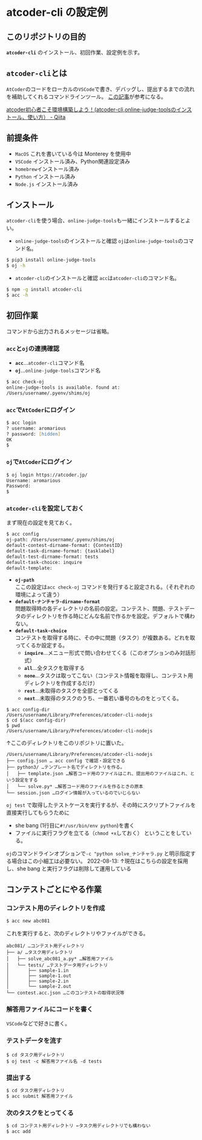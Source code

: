 # atcoder-cli の設定例

## このリポジトリの目的
**`atcoder-cli`** のインストール、初回作業、設定例を示す。

## `atcoder-cli`とは
`AtCoder`のコードをローカルの`VSCode`で書き、デバッグし、提出するまでの流れを補助してくれるコマンドラインツール。
[この記事](https://qiita.com/Adaachill/items/3d4ddad56c5c2cc372cd)が参考になる。

[atcoder初心者こそ環境構築しよう！\(atcoder\-cli,online\-judge\-toolsのインストール、使い方） \- Qiita](https://qiita.com/Adaachill/items/3d4ddad56c5c2cc372cd)

## 前提条件
- `MacOS` これを書いている今は Monterey を使用中
- `VSCode` インストール済み、Python関連設定済み
- `homebrew`インストール済み
- `Python` インストール済み
- `Node.js` インストール済み

## インストール
`atcoder-cli`を使う場合、`online-judge-tools`も一緒にインストールするとよい。

- `online-judge-tools`のインストールと確認
`oj`は`online-judge-tools`のコマンド名。
```zsh
$ pip3 install online-judge-tools 
$ oj -h
```
- `atcoder-cli`のインストールと確認
`acc`は`atcoder-cli`のコマンド名。
```zsh
$ npm -g install atcoder-cli
$ acc -h
```

## 初回作業
コマンドから出力されるメッセージは省略。
### `acc`と`oj`の連携確認
- **`acc`**…`atcoder-cli`コマンド名
- **`oj`**…`online-judge-tools`コマンド名
```zsh
$ acc check-oj
online-judge-tools is available. found at:
/Users/username/.pyenv/shims/oj
```
### `acc`で`AtCoder`にログイン
```zsh
$ acc login
? username: aromarious
? password: [hidden]
OK
$
```

### `oj`で`AtCoder`にログイン
```zsh
$ oj login https://atcoder.jp/
Username: aromarious
Password: 
$
```

### `atcoder-cli`を設定しておく
まず現在の設定を見ておく。
```zsh
$ acc config
oj-path: /Users/username/.pyenv/shims/oj
default-contest-dirname-format: {ContestID}
default-task-dirname-format: {tasklabel}
default-test-dirname-format: tests
default-task-choice: inquire
default-template:
```
- **`oj-path`**<br>ここの設定は`acc check-oj` コマンドを発行すると設定される。（それぞれの環境によって違う）
- **`default-ナンチャラ-dirname-format`** <br>問題取得時の各ディレクトリの名前の設定。コンテスト、問題、テストデータのディレクトリを作る時にどんな名前で作るかを設定。デフォルトで構わない。
- **`default-task-choice`**<br>コンテストを取得する時に、その中に問題（タスク）が複数ある。どれを取ってくるか設定する。
  - **`inquire`**…メニュー形式で問い合わせてくる（このオプションのみ対話形式）
  - **`all`**…全タスクを取得する
  - **`none`**…タスクは取ってこない（コンテスト情報を取得し、コンテスト用ディレクトリを作成するだけ）
  - **`rest`**…未取得のタスクを全部とってくる
  - **`next`**…未取得のタスクのうち、一番若い番号のものをとってくる。

```
$ acc config-dir
/Users/username/Library/Preferences/atcoder-cli-nodejs
$ cd $(acc config-dir)
$ pwd
/Users/username/Library/Preferences/atcoder-cli-nodejs
```

↑ここのディレクトリをこのリポジトリに置いた。
```
/Users/username/Library/Preferences/atcoder-cli-nodejs
├── config.json … acc config で確認・設定できる
├── python3/ …テンプレート名でディレクトリを作る。
│   ├── template.json …解答コード用のファイルはこれ、提出用のファイルはこれ、という設定をする
│   └── solve.py* …解答コード用のファイルを作るときの原本
└── session.json …ログイン情報が入っているのでいじらない
```

`oj test` で取得したテストケースを実行するが、その時にスクリプトファイルを直接実行してもらうために
- she bang (1行目に`#!/usr/bin/env python`)を書く
- ファイルに実行フラグを立てる（`chmod +x`しておく）
ということをしている。

`oj`のコマンドラインオプションで`-c "python solve_ナンチャラ.py` と明示指定する場合はこの小細工は必要ない。
2022-08-13: ↑現在はこちらの設定を採用し、she bang と実行フラグは削除して運用している

## コンテストごとにやる作業
### コンテスト用のディレクトリを作成
```zsh
$ acc new abc081
```

これを実行すると、次のディレクトリやファイルができる。
```
abc081/ …コンテスト用ディレクトリ
├── a/ …タスク用ディレクトリ
│   ├── solve_abc081_a.py* …解答用ファイル
│   └── tests/ …テストデータ用ディレクトリ
│       ├── sample-1.in
│       ├── sample-1.out
│       ├── sample-2.in
│       └── sample-2.out
└── contest.acc.json …このコンテストの取得状況等
```

### 解答用ファイルにコードを書く
`VSCode`などで好きに書く。

### テストデータを流す
```
$ cd タスク用ディレクトリ
$ oj test -c 解答用ファイル名 -d tests
```

### 提出する
```zsh
$ cd タスク用ディレクトリ
$ acc submit 解答用ファイル
```

### 次のタスクをとってくる
```zsh
$ cd コンテスト用ディレクトリ ←タスク用ディレクトリでも構わない
$ acc add
```

